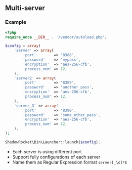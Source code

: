 
## Multi-server

### Example

```php
<?php
require_once __DIR__ . '/vendor/autoload.php';

$config = array(
    'server' => array(
        'port'        => '8388',
        'password'    => 'mypass',
        'encryption'  => 'aes-256-cfb',
        'process_num' => 12,
    ),
    'server2' => array(
        'port'        => '8389',
        'password'    => 'another_pass',
        'encryption'  => 'aes-256-cfb',
        'process_num' => 12,
    ),
    'server_3' => array(
        'port'        => '8390',
        'password'    => 'some_other_pass',
        'encryption'  => 'aes-256-cfb',
        'process_num' => 12,
    ),
);

ShadowRocket\Bin\Launcher::launch($config);
```

- Each server is using different port
- Support fully configurations of each server
- Name them as Regular Expression format `server[_\d]*$`
